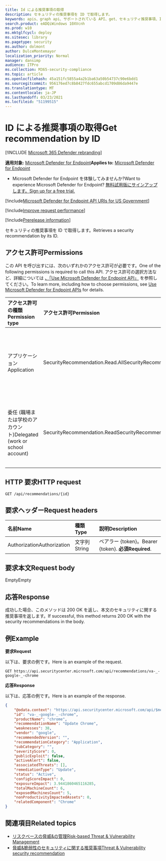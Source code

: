 ```yaml
---
title: Id による推奨事項の取得
description: セキュリティの推奨事項を ID で取得します。
keywords: apis、graph api、サポートされている API、get、セキュリティ推奨事項、ID によるセキュリティの推奨事項、脅威と脆弱性の管理、脅威と脆弱性管理 API
search.product: eADQiWindows 10XVcnh
ms.prod: w10
ms.mktglfcycl: deploy
ms.sitesec: library
ms.pagetype: security
ms.author: dolmont
author: DulceMontemayor
localization_priority: Normal
manager: dansimp
audience: ITPro
ms.collection: M365-security-compliance
ms.topic: article
ms.openlocfilehash: 45a151fc5855a4a2b1ba63a50b54737c90e6bdd1
ms.sourcegitcommit: 956176ed7c8b8427fdc655abcd1709d86da9447e
ms.translationtype: MT
ms.contentlocale: ja-JP
ms.lasthandoff: 03/23/2021
ms.locfileid: "51199515"
---
```

# <a name="get-recommendation-by-id"></a><span data-ttu-id="f3652-104">ID による推奨事項の取得</span><span class="sxs-lookup"><span data-stu-id="f3652-104">Get recommendation by ID</span></span>

[!INCLUDE [Microsoft 365 Defender rebranding](../../includes/microsoft-defender.md)]

<span data-ttu-id="f3652-105">**適用対象:** [Microsoft Defender for Endpoint](https://go.microsoft.com/fwlink/?linkid=2154037)</span><span class="sxs-lookup"><span data-stu-id="f3652-105">**Applies to:** [Microsoft Defender for Endpoint](https://go.microsoft.com/fwlink/?linkid=2154037)</span></span>

- <span data-ttu-id="f3652-106">Microsoft Defender for Endpoint を体験してみませんか?</span><span class="sxs-lookup"><span data-stu-id="f3652-106">Want to experience Microsoft Defender for Endpoint?</span></span> [<span data-ttu-id="f3652-107">無料試用版にサインアップします。</span><span class="sxs-lookup"><span data-stu-id="f3652-107">Sign up for a free trial.</span></span>](https://www.microsoft.com/microsoft-365/windows/microsoft-defender-atp?ocid=docs-wdatp-exposedapis-abovefoldlink) 

[!include[Microsoft Defender for Endpoint API URIs for US Government](../../includes/microsoft-defender-api-usgov.md)]

[!include[Improve request performance](../../includes/improve-request-performance.md)]


[!include[Prerelease information](../../includes/prerelease.md)]

<span data-ttu-id="f3652-108">セキュリティの推奨事項を ID で取得します。</span><span class="sxs-lookup"><span data-stu-id="f3652-108">Retrieves a security recommendation by its ID.</span></span>

## <a name="permissions"></a><span data-ttu-id="f3652-109">アクセス許可</span><span class="sxs-lookup"><span data-stu-id="f3652-109">Permissions</span></span>
<span data-ttu-id="f3652-110">この API を呼び出すには、次のいずれかのアクセス許可が必要です。</span><span class="sxs-lookup"><span data-stu-id="f3652-110">One of the following permissions is required to call this API.</span></span> <span data-ttu-id="f3652-111">アクセス許可の選択方法など、詳細については [、「Use Microsoft Defender for Endpoint API」](apis-intro.md) を参照してください。</span><span class="sxs-lookup"><span data-stu-id="f3652-111">To learn more, including how to choose permissions, see [Use Microsoft Defender for Endpoint APIs](apis-intro.md) for details.</span></span>

<span data-ttu-id="f3652-112">アクセス許可の種類</span><span class="sxs-lookup"><span data-stu-id="f3652-112">Permission type</span></span> |   <span data-ttu-id="f3652-113">アクセス許可</span><span class="sxs-lookup"><span data-stu-id="f3652-113">Permission</span></span>  |   <span data-ttu-id="f3652-114">アクセス許可の表示名</span><span class="sxs-lookup"><span data-stu-id="f3652-114">Permission display name</span></span>
:---|:---|:---
<span data-ttu-id="f3652-115">アプリケーション</span><span class="sxs-lookup"><span data-stu-id="f3652-115">Application</span></span> |   <span data-ttu-id="f3652-116">SecurityRecommendation.Read.All</span><span class="sxs-lookup"><span data-stu-id="f3652-116">SecurityRecommendation.Read.All</span></span> |   <span data-ttu-id="f3652-117">'脅威と脆弱性管理のセキュリティに関する推奨事項情報の読み取り'</span><span class="sxs-lookup"><span data-stu-id="f3652-117">'Read Threat and Vulnerability Management security recommendation information'</span></span>
<span data-ttu-id="f3652-118">委任 (職場または学校のアカウント)</span><span class="sxs-lookup"><span data-stu-id="f3652-118">Delegated (work or school account)</span></span> | <span data-ttu-id="f3652-119">SecurityRecommendation.Read</span><span class="sxs-lookup"><span data-stu-id="f3652-119">SecurityRecommendation.Read</span></span> |  <span data-ttu-id="f3652-120">'脅威と脆弱性管理のセキュリティに関する推奨事項情報の読み取り'</span><span class="sxs-lookup"><span data-stu-id="f3652-120">'Read Threat and Vulnerability Management security recommendation information'</span></span>

## <a name="http-request"></a><span data-ttu-id="f3652-121">HTTP 要求</span><span class="sxs-lookup"><span data-stu-id="f3652-121">HTTP request</span></span>
```
GET /api/recommendations/{id}
```

## <a name="request-headers"></a><span data-ttu-id="f3652-122">要求ヘッダー</span><span class="sxs-lookup"><span data-stu-id="f3652-122">Request headers</span></span>

<span data-ttu-id="f3652-123">名前</span><span class="sxs-lookup"><span data-stu-id="f3652-123">Name</span></span> | <span data-ttu-id="f3652-124">種類</span><span class="sxs-lookup"><span data-stu-id="f3652-124">Type</span></span> | <span data-ttu-id="f3652-125">説明</span><span class="sxs-lookup"><span data-stu-id="f3652-125">Description</span></span>
:---|:---|:---
<span data-ttu-id="f3652-126">Authorization</span><span class="sxs-lookup"><span data-stu-id="f3652-126">Authorization</span></span> | <span data-ttu-id="f3652-127">文字列</span><span class="sxs-lookup"><span data-stu-id="f3652-127">String</span></span> | <span data-ttu-id="f3652-128">ベアラー {token}。</span><span class="sxs-lookup"><span data-stu-id="f3652-128">Bearer {token}.</span></span> <span data-ttu-id="f3652-129">**必須**</span><span class="sxs-lookup"><span data-stu-id="f3652-129">**Required**.</span></span>


## <a name="request-body"></a><span data-ttu-id="f3652-130">要求本文</span><span class="sxs-lookup"><span data-stu-id="f3652-130">Request body</span></span>
<span data-ttu-id="f3652-131">Empty</span><span class="sxs-lookup"><span data-stu-id="f3652-131">Empty</span></span>

## <a name="response"></a><span data-ttu-id="f3652-132">応答</span><span class="sxs-lookup"><span data-stu-id="f3652-132">Response</span></span>
<span data-ttu-id="f3652-133">成功した場合、このメソッドは 200 OK を返し、本文のセキュリティに関する推奨事項を返します。</span><span class="sxs-lookup"><span data-stu-id="f3652-133">If successful, this method returns 200 OK with the security recommendations in the body.</span></span>


## <a name="example"></a><span data-ttu-id="f3652-134">例</span><span class="sxs-lookup"><span data-stu-id="f3652-134">Example</span></span>

<span data-ttu-id="f3652-135">**要求**</span><span class="sxs-lookup"><span data-stu-id="f3652-135">**Request**</span></span>

<span data-ttu-id="f3652-136">以下は、要求の例です。</span><span class="sxs-lookup"><span data-stu-id="f3652-136">Here is an example of the request.</span></span>

```
GET https://api.securitycenter.microsoft.com/api/recommendations/va-_-google-_-chrome
```

<span data-ttu-id="f3652-137">**応答**</span><span class="sxs-lookup"><span data-stu-id="f3652-137">**Response**</span></span>

<span data-ttu-id="f3652-138">以下は、応答の例です。</span><span class="sxs-lookup"><span data-stu-id="f3652-138">Here is an example of the response.</span></span>

```json
{
    "@odata.context": "https://api.securitycenter.microsoft.com/api/$metadata#Recommendations/$entity",
    "id": "va-_-google-_-chrome",
    "productName": "chrome",
    "recommendationName": "Update Chrome",
    "weaknesses": 38,
    "vendor": "google",
    "recommendedVersion": "",
    "recommendationCategory": "Application",
    "subCategory": "",
    "severityScore": 0,
    "publicExploit": false,
    "activeAlert": false,
    "associatedThreats": [],
    "remediationType": "Update",
    "status": "Active",
    "configScoreImpact": 0,
    "exposureImpact": 3.9441860465116285,
    "totalMachineCount": 6,
    "exposedMachinesCount": 5,
    "nonProductivityImpactedAssets": 0,
    "relatedComponent": "Chrome"
}
```

## <a name="related-topics"></a><span data-ttu-id="f3652-139">関連項目</span><span class="sxs-lookup"><span data-stu-id="f3652-139">Related topics</span></span>
- [<span data-ttu-id="f3652-140">リスクベースの脅威&の管理</span><span class="sxs-lookup"><span data-stu-id="f3652-140">Risk-based Threat & Vulnerability Management</span></span>](https://docs.microsoft.com/microsoft-365/security/defender-endpoint/next-gen-threat-and-vuln-mgt)
- [<span data-ttu-id="f3652-141">脅威&脆弱性のセキュリティに関する推奨事項</span><span class="sxs-lookup"><span data-stu-id="f3652-141">Threat & Vulnerability security recommendation</span></span>](https://docs.microsoft.com/microsoft-365/security/defender-endpoint/tvm-security-recommendation)
